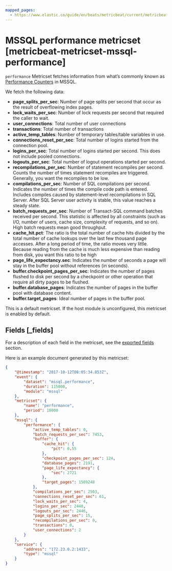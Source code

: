 ```yaml
---
mapped_pages:
  - https://www.elastic.co/guide/en/beats/metricbeat/current/metricbeat-metricset-mssql-performance.html
---
```


# MSSQL performance metricset [metricbeat-metricset-mssql-performance]

`performance` Metricset fetches information from what’s commonly known as [Performance Counters](https://docs.microsoft.com/en-us/sql/relational-databases/system-dynamic-management-views/sys-dm-os-performance-counters-transact-sql?view=sql-server-2017) in MSSQL.

We fetch the following data:

* **page_splits_per_sec**: Number of page splits per second that occur as the result of overflowing index pages.
* **lock_waits_per_sec**: Number of lock requests per second that required the caller to wait.
* **user_connections**: Total number of user connections
* **transactions**: Total number of transactions
* **active_temp_tables**: Number of temporary tables/table variables in use.
* **connections_reset_per_sec**: Total number of logins started from the connection pool.
* **logins_per_sec**: Total number of logins started per second. This does not include pooled connections.
* **logouts_per_sec**: Total number of logout operations started per second.
* **recompilations_per_sec**: Number of statement recompiles per second. Counts the number of times statement recompiles are triggered. Generally, you want the recompiles to be low.
* **compilations_per_sec**: Number of SQL compilations per second. Indicates the number of times the compile code path is entered. Includes compiles caused by statement-level recompilations in SQL Server. After SQL Server user activity is stable, this value reaches a steady state.
* **batch_requests_per_sec**: Number of Transact-SQL command batches received per second. This statistic is affected by all constraints (such as I/O, number of users, cache size, complexity of requests, and so on). High batch requests mean good throughput.
* **cache_hit.pct**: The ratio is the total number of cache hits divided by the total number of cache lookups over the last few thousand page accesses. After a long period of time, the ratio moves very little. Because reading from the cache is much less expensive than reading from disk, you want this ratio to be high
* **page_life_expectancy.sec**: Indicates the number of seconds a page will stay in the buffer pool without references (in seconds).
* **buffer.checkpoint_pages_per_sec**: Indicates the number of pages flushed to disk per second by a checkpoint or other operation that require all dirty pages to be flushed.
* **buffer.database_pages**: Indicates the number of pages in the buffer pool with database content.
* **buffer.target_pages**: Ideal number of pages in the buffer pool.

This is a default metricset. If the host module is unconfigured, this metricset is enabled by default.

## Fields [_fields]

For a description of each field in the metricset, see the [exported fields](/reference/metricbeat/exported-fields-mssql.md) section.

Here is an example document generated by this metricset:

```json
{
    "@timestamp": "2017-10-12T08:05:34.853Z",
    "event": {
        "dataset": "mssql.performance",
        "duration": 115000,
        "module": "mssql"
    },
    "metricset": {
        "name": "performance",
        "period": 10000
    },
    "mssql": {
        "performance": {
            "active_temp_tables": 0,
            "batch_requests_per_sec": 7453,
            "buffer": {
                "cache_hit": {
                    "pct": 0.55
                },
                "checkpoint_pages_per_sec": 124,
                "database_pages": 2191,
                "page_life_expectancy": {
                    "sec": 2721
                },
                "target_pages": 1589248
            },
            "compilations_per_sec": 2503,
            "connections_reset_per_sec": 61,
            "lock_waits_per_sec": 4,
            "logins_per_sec": 2448,
            "logouts_per_sec": 2446,
            "page_splits_per_sec": 15,
            "recompilations_per_sec": 0,
            "transactions": 0,
            "user_connections": 2
        }
    },
    "service": {
        "address": "172.23.0.2:1433",
        "type": "mssql"
    }
}
```
